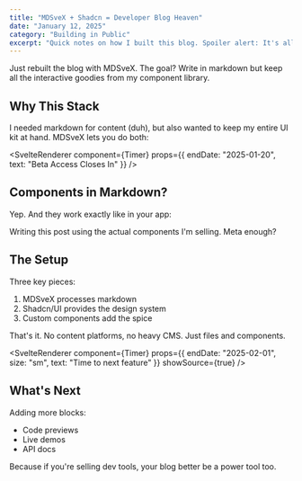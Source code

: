 ```yaml
---
title: "MDSveX + Shadcn = Developer Blog Heaven"
date: "January 12, 2025"
category: "Building in Public"
excerpt: "Quick notes on how I built this blog. Spoiler alert: It's all Svelte components inside markdown, because why choose between prose and interactivity?"
---
```


<script>
  import Timer from '$lib/components/cta/Timer.svelte';
  import GumroadUpsell from '$lib/blog/components/cta/GumroadUpsell.svelte';
  import SvelteRenderer from '$lib/blog/components/blocks/SvelteRenderer.svelte';
</script>

Just rebuilt the blog with MDSveX. The goal? Write in markdown but keep all the interactive goodies from my component library.

## Why This Stack

I needed markdown for content (duh), but also wanted to keep my entire UI kit at hand. MDSveX lets you do both:

<SvelteRenderer 
  component={Timer} 
  props={{ 
    endDate: "2025-01-20", 
    text: "Beta Access Closes In" 
  }} 
/>

## Components in Markdown?

Yep. And they work exactly like in your app:

<GumroadUpsell>
  Writing this post using the actual components I'm selling. Meta enough?
</GumroadUpsell>

## The Setup

Three key pieces:
1. MDSveX processes markdown
2. Shadcn/UI provides the design system
3. Custom components add the spice

That's it. No content platforms, no heavy CMS. Just files and components.

<SvelteRenderer 
  component={Timer} 
  props={{ 
    endDate: "2025-02-01",
    size: "sm",
    text: "Time to next feature"
  }}
  showSource={true}
/>

## What's Next

Adding more blocks:
- Code previews
- Live demos
- API docs

Because if you're selling dev tools, your blog better be a power tool too.